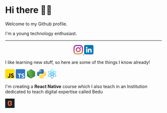 # Hi there 👋🏻

Welcome to my Github profile.

I'm a young technology enthusiast.

---

<div align='center'>
  <a href="https://www.instagram.com/santisiordia/">
    <img height="30" src="https://github.com/SantiagoSiordia/SantiagoSiordia/blob/gh-pages/icons/Instagram.png">
  </a>
  <a href="https://www.linkedin.com/in/santiagosiordia/">
    <img height="30" src="https://github.com/SantiagoSiordia/SantiagoSiordia/blob/gh-pages/icons/LinkedIn.png">
  </a>
</div>

I like learning new stuff, so here are some of the things I know already!

<div>
    <img height="30" src="https://github.com/SantiagoSiordia/SantiagoSiordia/blob/gh-pages/icons/JavaScript.png">
    <img height="30" src="https://github.com/SantiagoSiordia/SantiagoSiordia/blob/gh-pages/icons/TypeScript.png">
    <img height="30" src="https://github.com/SantiagoSiordia/SantiagoSiordia/blob/gh-pages/icons/Node.png">
    <img height="30" src="https://github.com/SantiagoSiordia/SantiagoSiordia/blob/gh-pages/icons/Python.png">
    <img height="30" src="https://github.com/SantiagoSiordia/SantiagoSiordia/blob/gh-pages/icons/React.png">
</div>

I'm creating a **React Native** course which I also teach in an Institution dedicated to teach digital expertise called Bedu

<a href="https://bedu.org/">
    <img height="30" src="https://github.com/SantiagoSiordia/SantiagoSiordia/blob/gh-pages/icons/Bedu.png">
</a>